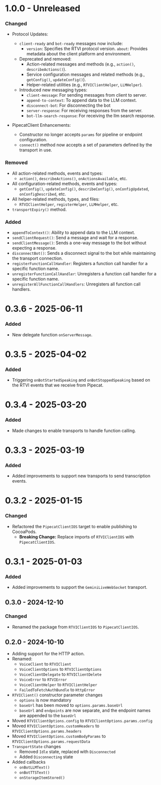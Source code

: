 # 1.0.0 - Unreleased

### Changed
- Protocol Updates:
  - `client-ready` and `bot-ready` messages now include:
    - `version`: Specifies the RTVI protocol version.
    `about`: Provides metadata about the client platform and environment.
  - Deprecated and removed:
    - Action-related messages and methods (e.g., `action()`, `describeActions()`).
    - Service configuration messages and related methods (e.g., `getConfig()`, `updateConfig()`).
    - Helper-related utilities (e.g., `RTVIClientHelper`, `LLMHelper`).
  - Introduced new messaging types:
    - `client-message`: For sending messages from client to server.
    - `append-to-context`: To append data to the LLM context.
    - `disconnect-bot`: For disconnecting the bot
    - `server-response`: For receiving responses from the server.
    - `bot-llm-search-response`: For receiving the llm search response.

- PipecatClient Enhancements:
  - Constructor no longer accepts `params` for pipeline or endpoint configuration.
  - `connect()` method now accepts a set of parameters defined by the transport in use.

### Removed
- All action-related methods, events and types:
  - `action()`, `describeActions()`, `onActionsAvailable`, etc.
- All configuration-related methods, events and types:
  - `getConfig()`, `updateConfig()`, `describeConfig()`, `onConfigUpdated`, `onConfigDescribed`, etc.
- All helper-related methods, types, and files:
  - `RTVIClientHelper`, `registerHelper`, `LLMHelper`, etc.
- `transportExpiry()` method.

### Added
- `appendToContext()`: Ability to append data to the LLM context.
- `sendClientRequest()`: Send a message and wait for a response.
- `sendClientMessage()`: Sends a one-way message to the bot without expecting a response.
- `disconnectBot()`: Sends a disconnect signal to the bot while maintaining the transport connection.
- `registerFunctionCallHandler`: Registers a function call handler for a specific function name.
- `unregisterFunctionCallHandler`: Unregisters a function call handler for a specific function name.
- `unregisterAllFunctionCallHandlers`: Unregisters all function call handlers.

# 0.3.6 - 2025-06-11

### Added

- New delegate function `onServerMessage`.

# 0.3.5 - 2025-04-02

### Added

- Triggering `onBotStartedSpeaking` and `onBotStoppedSpeaking` based on the RTVI events that we receive from Pipecat.

# 0.3.4 - 2025-03-20

### Added

- Made changes to enable transports to handle function calling.

# 0.3.3 - 2025-03-19

### Added

- Added improvements to support new transports to send transcription events.

# 0.3.2 - 2025-01-15

### Changed

- Refactored the `PipecatClientIOS` target to enable publishing to CocoaPods.
  - **Breaking Change:** Replace imports of `RTVIClientIOS` with `PipecatClientIOS`.

# 0.3.1 - 2025-01-03

### Added

- Added improvements to support the `GeminiLiveWebSocket` transport.

## 0.3.0 - 2024-12-10

### Changed

- Renamed the package from `RTVIClientIOS` to `PipecatClientIOS`.

## 0.2.0 - 2024-10-10

- Adding support for the HTTP action.
- Renamed:
  - `VoiceClient` to `RTVIClient`
  - `VoiceClientOptions` to `RTVIClientOptions`
  - `VoiceClientDelegate` to `RTVIClientDelete`
  - `VoiceError` to `RTVIError`
  - `VoiceClientHelper` to `RTVIClientHelper`
  - `FailedToFetchAuthBundle` to `HttpError`
- `RTVIClient()` constructor parameter changes
  - `options` is now mandatory
  - `baseUrl` has been moved to `options.params.baseUrl`
  - `baseUrl` and `endpoints` are now separate, and the endpoint names are appended to the `baseUrl`
- Moved `RTVIClientOptions.config` to `RTVIClientOptions.params.config`
- Moved `RTVIClientOptions.customHeaders` to `RTVIClientOptions.params.headers`
- Moved `RTVIClientOptions.customBodyParams` to `RTVIClientOptions.params.requestData`
- `TransportState` changes
  - Removed `Idle` state, replaced with `Disconnected`
  - Added `Disconnecting` state
- Added callbacks
  - `onBotLLMText()`
  - `onBotTTSText()`
  - `onStorageItemStored()`
